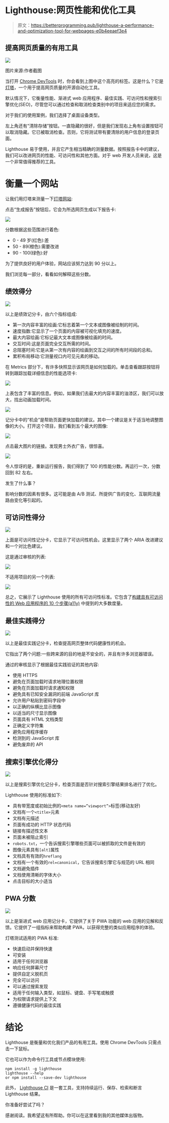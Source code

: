 # Lighthouse:网页性能和优化工具

> 原文：<https://betterprogramming.pub/lighthouse-a-performance-and-optimization-tool-for-webpages-e0b4eeaef3e4>

## 提高网页质量的有用工具

![](img/d77150625f710d4f595aee3039018439.png)

图片来源:作者截图

当打开 [Chrome DevTools](https://developers.google.com/web/tools/chrome-devtools) 时，你会看到上图中这个高亮的标签。这是什么？它是[灯塔](https://github.com/GoogleChrome/lighthouse)，一个用于提高网页质量的开源自动化工具。

默认情况下，它衡量性能、渐进式 web 应用程序、最佳实践、可访问性和搜索引擎优化(SEO)，尽管您可以通过检查和取消检查类别中的项目来适应您的需求。

对于我们的使用案例，我们选择了桌面设备类型。

左上角还有“清除存储”按钮。一直隐藏的很好，但是我们发现右上角有设置按钮可以取消隐藏。它已被取消检查。否则，它将测试带有要清除的用户信息的登录页面。

Lighthouse 易于使用，并且它产生相当精确的测量数据。按照报告卡中的建议，我们可以改进网页的性能、可访问性和其他方面。对于 web 开发人员来说，这是一个非常值得推荐的工具。

# 衡量一个网站

让我们用灯塔来测量一下[灯塔网站](https://developers.google.com/web/tools/lighthouse):

点击“生成报告”按钮后，它会为所选网页生成以下报告卡:

![](img/4f5949b5d4dd496b4db0f6ac4538bfcb.png)

分数根据这些范围进行着色:

*   0 - 49 岁(红色):差
*   50 - 89(橙色):需要改进
*   90 - 100(绿色):好

为了提供良好的用户体验，网站应该努力达到 90 分以上。

我们浏览每一部分，看看如何解释这些分数。

## 绩效得分

![](img/0030433d4d9ef4df250d89761b2c76ee.png)

以上是绩效记分卡，由六个指标组成:

*   第一次内容丰富的绘画:它标志着第一个文本或图像被绘制的时间。
*   速度指数:它显示了一个页面的内容被可视化填充的速度。
*   最大内容绘画:它标记最大文本或图像被绘画的时间。
*   交互时间:这是页面完全交互所需的时间。
*   总阻塞时间:它是从第一次有内容的绘画到交互之间的所有时间段的总和。
*   累积布局移动:它测量视口内可见元素的移动。

在 Metrics 部分下，有许多快照显示该网页是如何加载的。单击查看跟踪按钮将转到跟踪加载详细信息的性能选项卡:

![](img/3c75b10dd478ec8042deb95723f9e80d.png)

上表包含了丰富的信息。例如，如果我们去最大的内容丰富的油漆区，我们可以放大，找出动画加载时间。

![](img/7b8be9279d4f5e3f79e96f89042d6985.png)

记分卡中的“机会”是帮助页面更快加载的建议。其中一个建议是关于适当地调整图像的大小。打开这个项目，我们看到五个最大的图像:

![](img/e79e612011643d692c41eec8cd2e23e7.png)

点击最大图片的链接。发现男士外衣广告，很惊喜。

![](img/9a829267d133510c575a417e9456bad9.png)

令人惊讶的是，重新运行报告，我们得到了 100 的性能分数。再运行一次，分数回到 82 左右。

发生了什么事？

影响分数的因素有很多。这可能是由 A/B 测试、所提供广告的变化、互联网流量路由变化等引起的。

## 可访问性得分

![](img/284e31610d0157cee466bac1a3f49327.png)

上面是可访问性记分卡，它显示了可访问性机会。这里显示了两个 ARIA 改进建议和一个对比色建议。

这是通过审核的列表:

![](img/7debbedb050d6f9b5316641ad35bb4a8.png)

不适用项目的另一个列表:

![](img/bd361b47ed5d2ff992c72a5a193e9ac5.png)

总之，它展示了 Lighthouse 使用的所有可访问性标准。它包含了[构建具有可访问性的 Web 应用程序的 10 个步骤(a11y)](https://medium.com/better-programming/10-steps-to-building-web-applications-with-accessibility-a11y-81cd2c1dd499) 中提到的大多数度量。

## 最佳实践得分

![](img/8ef1f5a9443a06c3fbd81b89adc2ea66.png)

以上是最佳实践记分卡，检查提高网页整体代码健康性的机会。

它指出了两个问题:一些跨来源的目的地是不安全的，并且有许多浏览器错误。

通过的审核显示了根据最佳实践验证的其他内容:

*   使用 HTTPS
*   避免在页面加载时请求地理位置权限
*   避免在页面加载时请求通知权限
*   避免具有已知安全漏洞的前端 JavaScript 库
*   允许用户粘贴到密码字段中
*   以正确的纵横比显示图像
*   以适当的尺寸显示图像
*   页面具有 HTML 文档类型
*   正确定义字符集
*   避免应用程序缓存
*   检测到的 JavaScript 库
*   避免废弃的 API

## 搜索引擎优化得分

![](img/6d7f7bf18d637d3ff6b8161b26e62b87.png)

以上是搜索引擎优化记分卡，检查页面是否针对搜索引擎结果排名进行了优化。

Lighthouse 使用的标准如下:

*   具有带宽度或初始比例的`<meta name=”viewport”>`标签(移动友好)
*   文档有一个`<title>`元素
*   文档有元描述
*   页面有成功的 HTTP 状态代码
*   链接有描述性文本
*   页面未被阻止索引
*   `robots.txt`，一个告诉搜索引擎哪些页面可以被抓取的文件是有效的
*   图像元素具有`[alt]`属性
*   文档具有有效的`hreflang`
*   文档有一个有效的`rel=canonical`，它告诉搜索引擎它与规范的 URL 相同
*   文档避免插件
*   文档使用清晰的字体大小
*   点击目标的大小适当

## PWA 分数

![](img/5a942ad191c2d6482c2c0da399bd7294.png)

以上是渐进式 web 应用记分卡，它提供了关于 PWA 功能的 web 应用的见解和反馈。它提供了一组指标来帮助构建 PWA，以获得完整的类似应用程序的体验。

灯塔测试适用的 PWA 标准:

*   快速启动并保持快速
*   可安装
*   适用于任何浏览器
*   响应任何屏幕尺寸
*   提供自定义脱机页
*   完全可以访问
*   可以通过搜索发现
*   适用于任何输入类型，如鼠标、键盘、手写笔或触摸
*   为权限请求提供上下文
*   遵循健康代码的最佳实践

# 结论

Lighthouse 是衡量和优化我们产品的有用工具。使用 Chrome DevTools 只需点击一下鼠标。

它也可以作为命令行工具或节点模块使用:

```
npm install -g lighthouse
lighthouse --help 
or npm install --save-dev lighthouse
```

此外， [Lighthouse CI](https://github.com/GoogleChrome/lighthouse-ci) 是一套工具，支持持续运行、保存、检索和断言 Lighthouse 结果。

你准备好尝试了吗？

感谢阅读。我希望这有所帮助。你可以在这里看到我的其他媒体出版物。